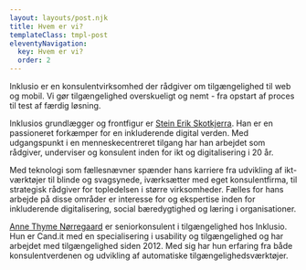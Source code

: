 ```yaml
---
layout: layouts/post.njk
title: Hvem er vi?
templateClass: tmpl-post
eleventyNavigation:
  key: Hvem er vi?
  order: 2
---
```

Inklusio er en konsulentvirksomhed der rådgiver om tilgængelighed til web og mobil. Vi gør tilgængelighed overskueligt og nemt - fra opstart af proces til test af færdig løsning.

Inklusios grundlægger og frontfigur er [Stein Erik Skotkjerra](https://www.linkedin.com/in/skotkjerra/). 
Han er en passioneret forkæmper for en inkluderende digital verden. Med udgangspunkt i en menneskecentreret tilgang har han arbejdet som rådgiver, underviser og konsulent inden for ikt og digitalisering i 20 år. 

Med teknologi som fællesnævner spænder hans karriere fra udvikling af ikt-værktøjer til blinde og svagsynede, iværksætter med eget konsulentfirma, til strategisk rådgiver for topledelsen i større virksomheder. Fælles for hans arbejde på disse områder er interesse for og ekspertise inden for inkluderende digitalisering, social bæredygtighed og læring i organisationer.

[Anne Thyme Nørregaard](https://www.linkedin.com/in/annethyme/) er seniorkonsulent i tilgængelighed hos Inklusio.
Hun er Cand.it med en specialisering i usability og tilgængelighed og har arbejdet med tilgængelighed siden 2012. Med sig har hun erfaring fra både konsulentverdenen og udvikling af automatiske tilgængelighedsværktøjer.
